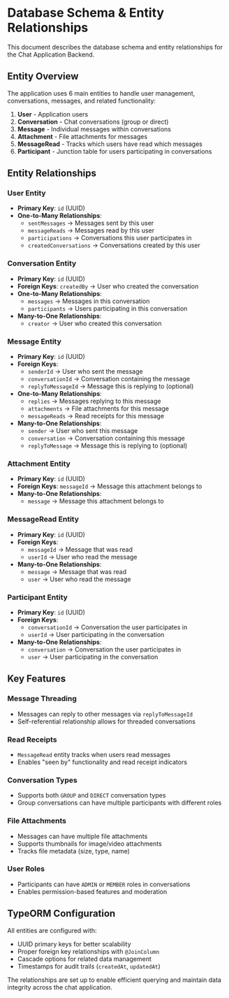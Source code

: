 # Database Schema & Entity Relationships

This document describes the database schema and entity relationships for the Chat Application Backend.

## Entity Overview

The application uses 6 main entities to handle user management, conversations, messages, and related functionality:

1. **User** - Application users
2. **Conversation** - Chat conversations (group or direct)
3. **Message** - Individual messages within conversations
4. **Attachment** - File attachments for messages
5. **MessageRead** - Tracks which users have read which messages
6. **Participant** - Junction table for users participating in conversations

## Entity Relationships

### User Entity
- **Primary Key**: `id` (UUID)
- **One-to-Many Relationships**:
  - `sentMessages` → Messages sent by this user
  - `messageReads` → Messages read by this user
  - `participations` → Conversations this user participates in
  - `createdConversations` → Conversations created by this user

### Conversation Entity
- **Primary Key**: `id` (UUID)
- **Foreign Keys**: `createdBy` → User who created the conversation
- **One-to-Many Relationships**:
  - `messages` → Messages in this conversation
  - `participants` → Users participating in this conversation
- **Many-to-One Relationships**:
  - `creator` → User who created this conversation

### Message Entity
- **Primary Key**: `id` (UUID)
- **Foreign Keys**: 
  - `senderId` → User who sent the message
  - `conversationId` → Conversation containing the message
  - `replyToMessageId` → Message this is replying to (optional)
- **One-to-Many Relationships**:
  - `replies` → Messages replying to this message
  - `attachments` → File attachments for this message
  - `messageReads` → Read receipts for this message
- **Many-to-One Relationships**:
  - `sender` → User who sent this message
  - `conversation` → Conversation containing this message
  - `replyToMessage` → Message this is replying to (optional)

### Attachment Entity
- **Primary Key**: `id` (UUID)
- **Foreign Keys**: `messageId` → Message this attachment belongs to
- **Many-to-One Relationships**:
  - `message` → Message this attachment belongs to

### MessageRead Entity
- **Primary Key**: `id` (UUID)
- **Foreign Keys**: 
  - `messageId` → Message that was read
  - `userId` → User who read the message
- **Many-to-One Relationships**:
  - `message` → Message that was read
  - `user` → User who read the message

### Participant Entity
- **Primary Key**: `id` (UUID)
- **Foreign Keys**: 
  - `conversationId` → Conversation the user participates in
  - `userId` → User participating in the conversation
- **Many-to-One Relationships**:
  - `conversation` → Conversation the user participates in
  - `user` → User participating in the conversation

## Key Features

### Message Threading
- Messages can reply to other messages via `replyToMessageId`
- Self-referential relationship allows for threaded conversations

### Read Receipts
- `MessageRead` entity tracks when users read messages
- Enables "seen by" functionality and read receipt indicators

### Conversation Types
- Supports both `GROUP` and `DIRECT` conversation types
- Group conversations can have multiple participants with different roles

### File Attachments
- Messages can have multiple file attachments
- Supports thumbnails for image/video attachments
- Tracks file metadata (size, type, name)

### User Roles
- Participants can have `ADMIN` or `MEMBER` roles in conversations
- Enables permission-based features and moderation

## TypeORM Configuration

All entities are configured with:
- UUID primary keys for better scalability
- Proper foreign key relationships with `@JoinColumn`
- Cascade options for related data management
- Timestamps for audit trails (`createdAt`, `updatedAt`)

The relationships are set up to enable efficient querying and maintain data integrity across the chat application.

